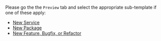Please go the the `Preview` tab and select the appropriate sub-template if one of these apply:

* [New Service](?expand=1&new-service.md)
* [New Package](?expand=1&new-package.md)
* [New Feature, Bugfix, or Refactor](?expand=1&new-feature-refactor.md)
